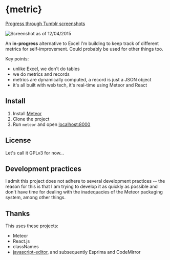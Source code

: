 {metric}
========

[Progress through Tumblr screenshots](http://liamz.tumblr.com/tagged/metric)

![Screenshot as of 12/04/2015](http://40.media.tumblr.com/2da3fff026cd7b570e1c3f463390a932/tumblr_nmp1s2upRV1trskuwo1_1280.png)

An **in-progress** alternative to Excel I'm building to keep track of different metrics for self-improvement. Could probably be used for other things too. 

Key points:
 - unlike Excel, we don't do tables
 - we do metrics and records
 - metrics are dynamically computed, a record is just a JSON object
 - it's all built with web tech, it's real-time using Meteor and React

## Install
 1. Install [Meteor](https://www.meteor.com/)
 2. Clone the project
 3. Run `meteor` and open [localhost:8000](http://localhost:8000)

## License
Let's call it GPLv3 for now...

## Development practices
I admit this project does not adhere to several development practices -- the reason for this is that I am trying to develop it as quickly as possible and don't have time for dealing with the inadequacies of the Meteor packaging system, among other things.

## Thanks
This uses these projects:
 - Meteor
 - React.js
 - classNames
 - [javascript-editor](https://github.com/maxogden/javascript-editor), and subsequently Esprima and CodeMirror